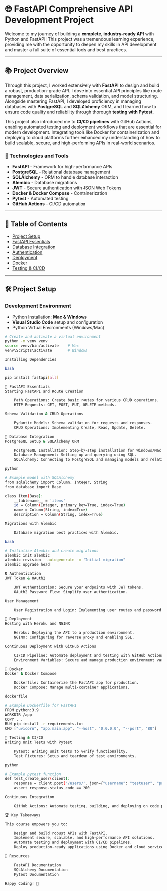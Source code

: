 # 🌐 FastAPI Comprehensive API Development Project

Welcome to my journey of building a **complete, industry-ready API** with Python and FastAPI! This project was a tremendous learning experience, providing me with the opportunity to deepen my skills in API development and master a full suite of essential tools and best practices.

---

## 📚 Project Overview

Through this project, I worked extensively with **FastAPI** to design and build a robust, production-grade API. I dove into essential API principles like route management, data serialization, schema validation, and model structuring. Alongside mastering FastAPI, I developed proficiency in managing databases with **PostgreSQL** and **SQLAlchemy** ORM, and I learned how to ensure code quality and reliability through thorough **testing with Pytest**.

This project also introduced me to **CI/CD pipelines** with GitHub Actions, enabling automated testing and deployment workflows that are essential for modern development. Integrating tools like Docker for containerization and deploying to cloud platforms further enhanced my understanding of how to build scalable, secure, and high-performing APIs in real-world scenarios.



### 🚀 Technologies and Tools

- **FastAPI** - Framework for high-performance APIs
- **PostgreSQL** - Relational database management
- **SQLAlchemy** - ORM to handle database interaction
- **Alembic** - Database migrations
- **JWT** - Secure authentication with JSON Web Tokens
- **Docker & Docker Compose** - Containerization
- **Pytest** - Automated testing
- **GitHub Actions** - CI/CD automation

---

## 📑 Table of Contents

- [Project Setup](#project-setup)
- [FastAPI Essentials](#fastapi-essentials)
- [Database Integration](#database-integration)
- [Authentication](#authentication)
- [Deployment](#deployment)
- [Docker](#docker)
- [Testing & CI/CD](#testing--cicd)

---

## 🛠️ Project Setup

### Development Environment

- Python Installation: **Mac & Windows**
- **Visual Studio Code** setup and configuration
- Python Virtual Environments (Windows/Mac)

```bash
# Create and activate a virtual environment
python -m venv venv
source venv/bin/activate    # Mac
venv\Scripts\activate       # Windows

Installing Dependencies

bash

pip install fastapi[all]

📜 FastAPI Essentials
Starting FastAPI and Route Creation

    Path Operations: Create basic routes for various CRUD operations.
    HTTP Requests: GET, POST, PUT, DELETE methods.

Schema Validation & CRUD Operations

    Pydantic Models: Schema validation for requests and responses.
    CRUD Operations: Implementing Create, Read, Update, Delete.

💾 Database Integration
PostgreSQL Setup & SQLAlchemy ORM

    PostgreSQL Installation: Step-by-step installation for Windows/Mac.
    Database Management: Setting up and querying using SQL.
    SQLAlchemy: Connecting to PostgreSQL and managing models and relationships.

python

# Example model with SQLAlchemy
from sqlalchemy import Column, Integer, String
from database import Base

class Item(Base):
    __tablename__ = 'items'
    id = Column(Integer, primary_key=True, index=True)
    name = Column(String, index=True)
    description = Column(String, index=True)

Migrations with Alembic

    Database migration best practices with Alembic.

bash

# Initialize Alembic and create migrations
alembic init alembic
alembic revision --autogenerate -m "Initial migration"
alembic upgrade head

🔒 Authentication
JWT Token & OAuth2

    JWT Authentication: Secure your endpoints with JWT tokens.
    OAuth2 Password Flow: Simplify user authentication.

User Management

    User Registration and Login: Implementing user routes and password hashing for secure storage.

🚀 Deployment
Hosting with Heroku and NGINX

    Heroku: Deploying the API to a production environment.
    NGINX: Configuring for reverse proxy and enabling SSL.

Continuous Deployment with GitHub Actions

    CI/CD Pipeline: Automate deployment and testing with GitHub Actions.
    Environment Variables: Secure and manage production environment variables.

🐋 Docker
Docker & Docker Compose

    Dockerfile: Containerize the FastAPI app for production.
    Docker Compose: Manage multi-container applications.

dockerfile

# Example Dockerfile for FastAPI
FROM python:3.9
WORKDIR /app
COPY . .
RUN pip install -r requirements.txt
CMD ["uvicorn", "app.main:app", "--host", "0.0.0.0", "--port", "80"]

🧪 Testing & CI/CD
Writing Unit Tests with Pytest

    Pytest: Writing unit tests to verify functionality.
    Test Fixtures: Setup and teardown of test environments.

python

# Example pytest function
def test_create_user(client):
    response = client.post("/users/", json={"username": "testuser", "password": "testpass"})
    assert response.status_code == 200

Continuous Integration

    GitHub Actions: Automate testing, building, and deploying on code push.

🏆 Key Takeaways

This course empowers you to:

    Design and build robust APIs with FastAPI.
    Implement secure, scalable, and high-performance API solutions.
    Automate testing and deployment with CI/CD pipelines.
    Deploy production-ready applications using Docker and cloud services.

🔗 Resources

    FastAPI Documentation
    SQLAlchemy Documentation
    Pytest Documentation

Happy Coding! 🚀